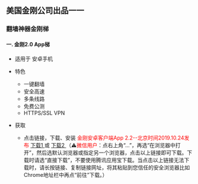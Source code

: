 ## 美国金刚公司出品一一
### 翻墙神器金刚梯
#### 一. 金刚2.0 App梯
- 适用于 安卓手机

- 特色
  - 一键翻墙
  - 安全高速 
  - 多条线路 
  - 免费公测 
  - HTTPS/SSL VPN

- 获取
    - 点击链接，下载、安装<font color="Red"> 金刚安卓客户端App 2.2--北京时间2019.10.24发布 </font>[ 下载1 ](https://github.com/a2zitpro/client/releases/download/latest/app-prod-release.apk) 或 [ 下载2 ](https://myfasttrack.org/midman/dl_an_1358.php) （⚠️<font color="red">微信用户</font>：点右上角“...”，再选“在浏览器中打开”，然后选默认浏览器或指定另一个浏览器，点击以上链接即可下载。下载时请选“直接下载”，不要使用腾讯应用宝下载。当点击以上链接无法下载时，请长按链接、复制链接网址，将其粘贴到您信任的安全浏览器比如Chrome地址栏中再点“前往”下载。）


